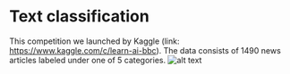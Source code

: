 # Text classification
This competition we launched by Kaggle (link: https://www.kaggle.com/c/learn-ai-bbc). The data consists of 1490 news articles labeled under one of 5 categories.
![alt text](https://az712634.vo.msecnd.net/content/14b2744cf8d6418c87ffddc3f3127242/9502630827244d60a1214f250e3bbca7/4c0880d584b14bf5a05de7c5badf20ff/795176a4c9444161937dd8a485bd4339/image)
